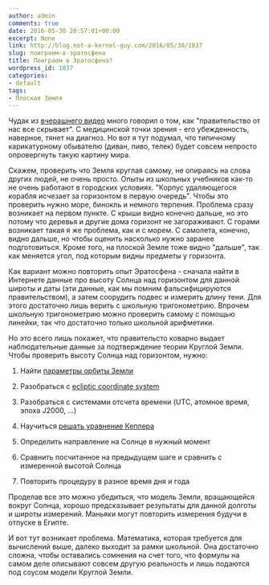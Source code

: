 ```yaml
---
author: admin
comments: true
date: 2016-05-30 20:57:01+00:00
excerpt: None
link: http://blog.not-a-kernel-guy.com/2016/05/30/1837
slug: поиграем-в-эратосфена
title: Поиграем в Эратосфена?
wordpress_id: 1837
categories:
- default
tags:
- Плоская Земля
---
```


Чудак из [вчерашнего видео](http://blog.not-a-kernel-guy.com/2016/05/29/1834) много говорил о том, как "правительство от нас все скрывает". С медицинской точки зрения - его убежденность, наверное, тянет на диагноз. Но вот я тут подумал, что типичному карикатурному обывателю (диван, пиво, телек) будет совсем непросто опровергнуть такую картину мира.

Скажем, проверить что Земля круглая самому, не опираясь на слова других людей, не очень просто. Опыты из школьных учебников как-то не очень работают в городских условиях. "Корпус удаляющегося корабля исчезает за горизонтом в первую очередь". Чтобы это проверить нужно море, бинокль и немного терпения. Проблема сразу возникает на первом пункте. С крыши видно конечно дальше, но это потому что деревья и другие дома горизонт не загораживают. С горами возникает такая я же проблема, как и с морем. С самолета, конечно, видно дальше, но чтобы оценить насколько нужно заранее подготовиться. Кроме того, на плоской Земле тоже видно "дальше", так как меняется угол, под которым видны предметы у горизонта.

Как вариант можно повторить опыт Эратосфена - сначала найти в Интернете данные про высоту Солнца над горизонтом для данной широты и даты (эти данные, как мы помним фальсифицируются правительством), а затем соорудить подвес и измерить длину тени. Для этого достаточно лишь верить с школьную тригонометрию. Впрочем школьную тригонометрию можно проверить самому с помощью линейки, так что достаточно только школьной арифметики. 

Но это всего лишь покажет, что правительсто коварно выдает наблюдательные данные за подтверждение теории Круглой Земли. Чтобы проверить высоту Солнца над горизонтом, нужно:

  1. Найти [параметры орбиты Земли](ftp://ssd.jpl.nasa.gov/pub/eph/planets/ioms/ExplSupplChap8.pdf)

  2. Разобраться с [ecliptic coordinate system](https://en.wikipedia.org/wiki/Ecliptic_coordinate_system)

  3. Разобраться с системами отсчета времени (UTC, атомное время, эпоха J2000, ...)

  4. Научиться [решать уравнение Кеплера](http://ntrs.nasa.gov/archive/nasa/casi.ntrs.nasa.gov/19720016564.pdf)

  5. Определить направление на Солнце в нужный момент

  6. Сравнить посчитанное на предыдущем шаге и сравнить с измеренной высотой Солнца

  7. Повторить процедуру в разное время дня и года

Проделав все это можно убедиться, что модель Земли, вращающейся вокруг Солнца, хорошо предсказывает результаты для данной долготы и широты измерений. Маньяки могут повторить измерения будучи в отпуске в Египте.

И вот тут возникает проблема. Математика, которая требуется для вычислений выше, далеко выходит за рамки школьной. Она достаточно сложна, чтобы оставались сомнения на счет того, что формулы на самом деле описывают совсем другую реальность и лишь подаются под соусом модели Круглой Земли.
